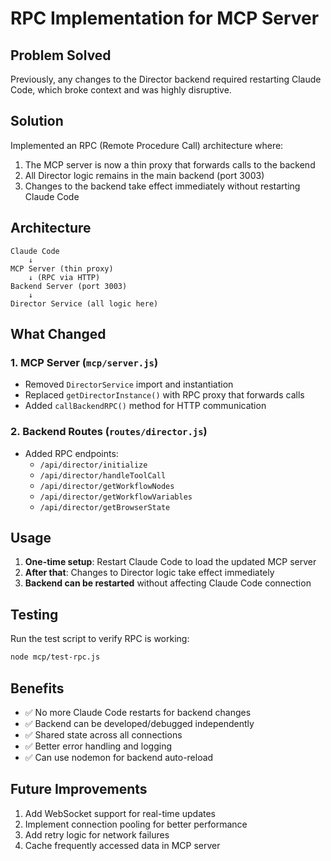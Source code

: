 # RPC Implementation for MCP Server

## Problem Solved
Previously, any changes to the Director backend required restarting Claude Code, which broke context and was highly disruptive.

## Solution
Implemented an RPC (Remote Procedure Call) architecture where:
1. The MCP server is now a thin proxy that forwards calls to the backend
2. All Director logic remains in the main backend (port 3003)
3. Changes to the backend take effect immediately without restarting Claude Code

## Architecture

```
Claude Code 
    ↓
MCP Server (thin proxy)
    ↓ (RPC via HTTP)
Backend Server (port 3003)
    ↓
Director Service (all logic here)
```

## What Changed

### 1. MCP Server (`mcp/server.js`)
- Removed `DirectorService` import and instantiation
- Replaced `getDirectorInstance()` with RPC proxy that forwards calls
- Added `callBackendRPC()` method for HTTP communication

### 2. Backend Routes (`routes/director.js`)
- Added RPC endpoints:
  - `/api/director/initialize`
  - `/api/director/handleToolCall`
  - `/api/director/getWorkflowNodes`
  - `/api/director/getWorkflowVariables`
  - `/api/director/getBrowserState`

## Usage

1. **One-time setup**: Restart Claude Code to load the updated MCP server
2. **After that**: Changes to Director logic take effect immediately
3. **Backend can be restarted** without affecting Claude Code connection

## Testing

Run the test script to verify RPC is working:
```bash
node mcp/test-rpc.js
```

## Benefits

- ✅ No more Claude Code restarts for backend changes
- ✅ Backend can be developed/debugged independently
- ✅ Shared state across all connections
- ✅ Better error handling and logging
- ✅ Can use nodemon for backend auto-reload

## Future Improvements

1. Add WebSocket support for real-time updates
2. Implement connection pooling for better performance
3. Add retry logic for network failures
4. Cache frequently accessed data in MCP server